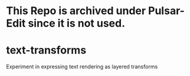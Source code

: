# This Repo is archived under Pulsar-Edit since it is not used.

# text-transforms

Experiment in expressing text rendering as layered transforms
